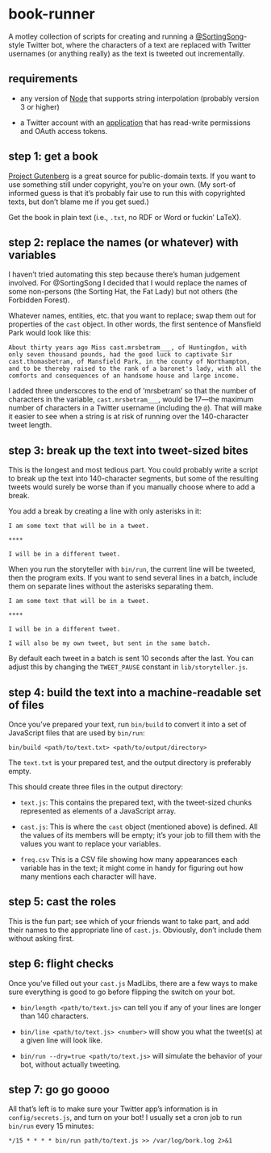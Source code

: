 # book-runner

A motley collection of scripts for creating and running a
[@SortingSong](https://twitter.com/SortingSong)-style Twitter bot,
where the characters of a text are replaced with Twitter usernames (or
anything really) as the text is tweeted out incrementally.

## requirements

- any version of [Node](https://nodejs.org) that supports string
  interpolation (probably version 3 or higher)

- a Twitter account with an [application](https://apps.twitter.com/)
  that has read-write permissions and OAuth access tokens.

## step 1: get a book

[Project Gutenberg](https://www.gutenberg.org/) is a great source for
public-domain texts.  If you want to use something still under
copyright, you’re on your own.  (My sort-of informed guess is that
it’s probably fair use to run this with copyrighted texts, but don’t
blame me if you get sued.)

Get the book in plain text (i.e., `.txt`, no RDF or Word or fuckin’
LaTeX).

## step 2: replace the names (or whatever) with variables

I haven’t tried automating this step because there’s human judgement
involved.  For @SortingSong I decided that I would replace the names
of some non-persons (the Sorting Hat, the Fat Lady) but not others
(the Forbidden Forest).

Whatever names, entities, etc. that you want to replace; swap them out
for properties of the `cast` object.  In other words, the first
sentence of Mansfield Park would look like this:

```
About thirty years ago Miss cast.mrsbetram___, of Huntingdon, with
only seven thousand pounds, had the good luck to captivate Sir
cast.thomasbetram, of Mansfield Park, in the county of Northampton,
and to be thereby raised to the rank of a baronet's lady, with all the
comforts and consequences of an handsome house and large income.
```

I added three underscores to the end of ’mrsbetram’ so that the number
of characters in the variable, `cast.mrsbetram___`, would be 17—the
maximum number of characters in a Twitter username (including the
`@`).  That will make it easier to see when a string is at risk of
running over the 140-character tweet length.

## step 3: break up the text into tweet-sized bites

This is the longest and most tedious part.  You could probably write a
script to break up the text into 140-character segments, but some of
the resulting tweets would surely be worse than if you manually choose
where to add a break.

You add a break by creating a line with only asterisks in it:

```
I am some text that will be in a tweet.

****

I will be in a different tweet.
```

When you run the storyteller with `bin/run`, the current line will be
tweeted, then the program exits.  If you want to send several lines in
a batch, include them on separate lines without the asterisks
separating them.

```
I am some text that will be in a tweet.

****

I will be in a different tweet.

I will also be my own tweet, but sent in the same batch.
```

By default each tweet in a batch is sent 10 seconds after the last.
You can adjust this by changing the `TWEET_PAUSE` constant in
`lib/storyteller.js`.

## step 4: build the text into a machine-readable set of files

Once you’ve prepared your text, run `bin/build` to convert it into a
set of JavaScript files that are used by `bin/run`:

```
bin/build <path/to/text.txt> <path/to/output/directory>
```

The `text.txt` is your prepared test, and the output directory is
preferably empty.

This should create three files in the output directory:

- `text.js`: This contains the prepared text, with the tweet-sized
  chunks represented as elements of a JavaScript array.

- `cast.js`: This is where the `cast` object (mentioned above) is
  defined.  All the values of its members will be empty; it’s your job
  to fill them with the values you want to replace your variables.

- `freq.csv` This is a CSV file showing how many appearances each
  variable has in the text; it might come in handy for figuring out
  how many mentions each character will have.

## step 5: cast the roles

This is the fun part; see which of your friends want to take part, and
add their names to the appropriate line of `cast.js`.  Obviously,
don’t include them without asking first.

## step 6: flight checks

Once you’ve filled out your `cast.js` MadLibs, there are a few ways to
make sure everything is good to go before flipping the switch on your
bot.

- `bin/length <path/to/text.js>` can tell you if any of your lines are
  longer than 140 characters.

- `bin/line <path/to/text.js> <number>` will show you what the
  tweet(s) at a given line will look like.

- `bin/run --dry=true <path/to/text.js>` will simulate the behavior of
  your bot, without actually tweeting.

## step 7: go go goooo

All that’s left is to make sure your Twitter app’s information is in
`config/secrets.js`, and turn on your bot!  I usually set a cron job
to run `bin/run` every 15 minutes:

```cron
*/15 * * * * bin/run path/to/text.js >> /var/log/bork.log 2>&1
```
